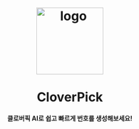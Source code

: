 <h1 align="center">
  <img src="https://github.com/DevMinsuKim/get-image-url/assets/70056622/9f3f3356-fb10-4981-a768-b4df0be85421" alt="logo" width="150"/>
  <br>
  <br>
  CloverPick
</h1>
<h4 align="center">클로버픽 AI로 쉽고 빠르게 번호를 생성해보세요!</h4>

